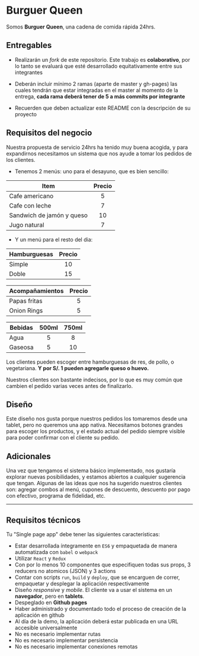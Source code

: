 # Burguer Queen

Somos **Burguer Queen**, una cadena de comida rápida 24hrs.

## Entregables

* Realizarán un _fork_ de este repositorio. Este trabajo es **colaborativo**, 
por lo tanto se evaluará que esté desarrollado equitativamente entre sus 
integrantes

* Deberán incluir mínimo 2 ramas (aparte de master y gh-pages) las cuales 
tendrán que estar integradas en el master al momento de la entrega, 
**cada rama deberá tener de 5 a más commits por integrante**

* Recuerden que deben actualizar este README con la descripción de su proyecto

## Requisitos del negocio

Nuestra propuesta de servicio 24hrs ha tenido muy buena acogida, y para
expandirnos necesitamos un sistema que nos ayude a tomar los pedidos de los
clientes.

- Tenemos 2 menús: uno para el desayuno, que es bien sencillo:

| Item                      |Precio|
|---------------------------|:----:|
| Cafe americano            |    5 |
| Cafe con leche            |    7 |
| Sandwich de jamón y queso |   10 |
| Jugo natural              |    7 |

- Y un menú para el resto del dia:

| Hamburguesas              |Precio|
|---------------------------|:----:|
| Simple                    |   10 |
| Doble                     |   15 |

| Acompañamientos           |Precio|
|---------------------------|:----:|
| Papas fritas              |    5 |
| Onion Rings               |    5 |

| Bebidas                   | 500ml| 750ml|
|---------------------------|:----:|:----:|
| Agua                      |    5 |    8 |
| Gaseosa                   |    5 |   10 |


Los clientes pueden escoger entre hamburguesas de res, de pollo, o vegetariana.
**Y por S/. 1 pueden agregarle queso o huevo.**

Nuestros clientes son bastante indecisos, por lo que es muy común que cambien el
pedido varias veces antes de finalizarlo.

## Diseño

Este diseño nos gusta porque nuestros pedidos los tomaremos desde una tablet,
pero no queremos una app nativa. Necesitamos botones grandes para escoger los
productos, y el estado actual del pedido siempre visible para poder confirmar
con el cliente su pedido.


## Adicionales

Una vez que tengamos el sistema básico implementado, nos gustaría explorar
nuevas posibilidades, y estamos abiertos a cualquier sugerencia que tengan.
Algunas de las ideas que nos ha sugerido nuestros clientes son: agregar combos
al menú, cupones de descuento, descuento por pago con efectivo, programa de
fidelidad, etc.

***

## Requisitos técnicos

Tu "Single page app" debe tener las siguientes características:

* Estar desarrollada íntegramente en `ES6` y empaquetada de manera automatizada
  con `babel` o `webpack`
* Utilizar `React` y `Redux`
* Con por lo menos 10 componentes que especifiquen todas sus props, 3 reducers
  no atomicos (JSON) y 3 actions
* Contar con scripts `run`, `build` y `deploy`, que se encarguen de correr,
  empaquetar y desplegar la aplicación respectivamente
* Diseño *responsive* y *mobile*. El cliente va a usar el sistema en un
  **navegador**, pero en **tablets**.
* Despeglado en **Github pages**
* Haber administrado y documentado todo el proceso de creación de la aplicación
  en github
* Al día de la demo, la aplicación deberá estar publicada en una URL accesible
  universalmente
* No es necesario implementar rutas
* No es necesario implementar persistencia
* No es necesario implementar conexiones remotas

